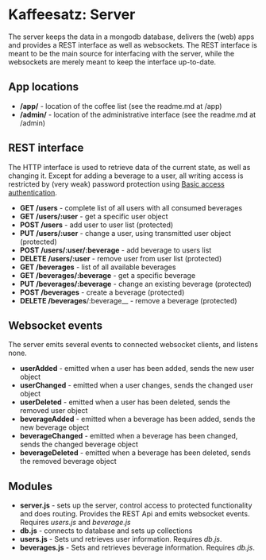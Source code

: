 Kaffeesatz: Server
==================

The server keeps the data in a mongodb database, delivers the (web) apps and 
provides a REST interface as well as websockets. The REST interface is meant 
to be the main source for interfacing with the server, while the websockets 
are merely meant to keep the interface up-to-date.

App locations
-------------------

* __/app/__ - location of the coffee list (see the readme.md at /app)
* __/admin/__ - location of the administrative interface (see the readme.md at /admin)

REST interface
----------------------

The HTTP interface is used to retrieve data of the current state, as well as 
changing it. Except for adding a beverage to a user, all writing access is 
restricted by (very weak) password protection using [Basic access authentication](https://en.wikipedia.org/wiki/Basic_access_authentication).

- __GET /users__ - complete list of all users with all consumed beverages
- __GET /users/:user__ - get a specific user object
- __POST /users__ - add user to user list (protected)
- __PUT /users/:user__ - change a user, using transmitted user object (protected)
- __POST /users/:user/:beverage__ - add beverage to users list
- __DELETE /users/:user__ - remove user from user list (protected)
- __GET /beverages__ - list of all available beverages
- __GET /beverages/:beverage__ - get a specific beverage
- __PUT /beverages/:beverage__ - change an existing beverage  (protected)
- __POST /beverages__ - create a beverage (protected)
- __DELETE /beverages__/:beverage__ - remove a beverage (protected)


Websocket events
----------------

The server emits several events to connected websocket clients, and listens 
none.

- __userAdded__ - emitted when a user has been added, sends the new user object
- __userChanged__ - emitted when a user changes, sends the changed user object
- __userDeleted__ - emitted when a user has been deleted, sends the removed user object
- __beverageAdded__ - emitted when a beverage has been added, sends the new beverage object
- __beverageChanged__ - emitted when a beverage has been changed, sends the changed beverage object
- __beverageDeleted__ - emitted when a beverage has been deleted, sends the removed beverage object

Modules
-------

- __server.js__ - sets up the server, control access to protected functionality and does routing. Provides the REST Api and emits websocket events. Requires *users.js* and *beverage.js*
- __db.js__ - connects to database and sets up collections
- __users.js__ - Sets und retrieves user information. Requires *db.js*.
- __beverages.js__ - Sets and retrieves beverage information. Requires *db.js*.
